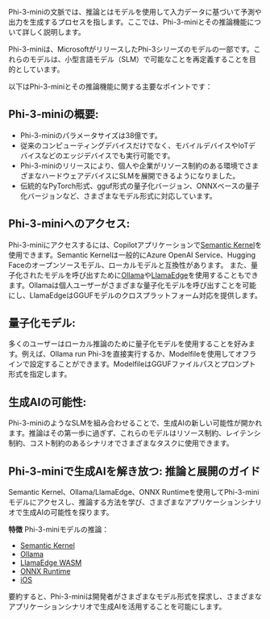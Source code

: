 Phi-3-miniの文脈では、推論とはモデルを使用して入力データに基づいて予測や出力を生成するプロセスを指します。ここでは、Phi-3-miniとその推論機能について詳しく説明します。

Phi-3-miniは、MicrosoftがリリースしたPhi-3シリーズのモデルの一部です。これらのモデルは、小型言語モデル（SLM）で可能なことを再定義することを目的としています。

以下はPhi-3-miniとその推論機能に関する主要なポイントです：

## **Phi-3-miniの概要:**
- Phi-3-miniのパラメータサイズは38億です。
- 従来のコンピューティングデバイスだけでなく、モバイルデバイスやIoTデバイスなどのエッジデバイスでも実行可能です。
- Phi-3-miniのリリースにより、個人や企業がリソース制約のある環境でさまざまなハードウェアデバイスにSLMを展開できるようになりました。
- 伝統的なPyTorch形式、gguf形式の量子化バージョン、ONNXベースの量子化バージョンなど、さまざまなモデル形式に対応しています。

## **Phi-3-miniへのアクセス:**
Phi-3-miniにアクセスするには、Copilotアプリケーションで[Semantic Kernel](https://github.com/microsoft/SemanticKernelCookBook?WT.mc_id=aiml-138114-kinfeylo)を使用できます。Semantic Kernelは一般的にAzure OpenAI Service、Hugging Faceのオープンソースモデル、ローカルモデルと互換性があります。
また、量子化されたモデルを呼び出すために[Ollama](https://ollama.com)や[LlamaEdge](https://llamaedge.com)を使用することもできます。Ollamaは個人ユーザーがさまざまな量子化モデルを呼び出すことを可能にし、LlamaEdgeはGGUFモデルのクロスプラットフォーム対応を提供します。

## **量子化モデル:**
多くのユーザーはローカル推論のために量子化モデルを使用することを好みます。例えば、Ollama run Phi-3を直接実行するか、Modelfileを使用してオフラインで設定することができます。ModelfileはGGUFファイルパスとプロンプト形式を指定します。

## **生成AIの可能性:**
Phi-3-miniのようなSLMを組み合わせることで、生成AIの新しい可能性が開かれます。推論はその第一歩に過ぎず、これらのモデルはリソース制約、レイテンシ制約、コスト制約のあるシナリオでさまざまなタスクに使用できます。

## **Phi-3-miniで生成AIを解き放つ: 推論と展開のガイド**
Semantic Kernel、Ollama/LlamaEdge、ONNX Runtimeを使用してPhi-3-miniモデルにアクセスし、推論する方法を学び、さまざまなアプリケーションシナリオで生成AIの可能性を探ります。

**特徴**
Phi-3-miniモデルの推論：

- [Semantic Kernel](https://github.com/Azure-Samples/Phi-3MiniSamples/tree/main/semantickernel?WT.mc_id=aiml-138114-kinfeylo)
- [Ollama](https://github.com/Azure-Samples/Phi-3MiniSamples/tree/main/ollama?WT.mc_id=aiml-138114-kinfeylo)
- [LlamaEdge WASM](https://github.com/Azure-Samples/Phi-3MiniSamples/tree/main/wasm?WT.mc_id=aiml-138114-kinfeylo)
- [ONNX Runtime](https://github.com/Azure-Samples/Phi-3MiniSamples/tree/main/onnx?WT.mc_id=aiml-138114-kinfeylo)
- [iOS](https://github.com/Azure-Samples/Phi-3MiniSamples/tree/main/ios?WT.mc_id=aiml-138114-kinfeylo)

要約すると、Phi-3-miniは開発者がさまざまなモデル形式を探求し、さまざまなアプリケーションシナリオで生成AIを活用することを可能にします。

